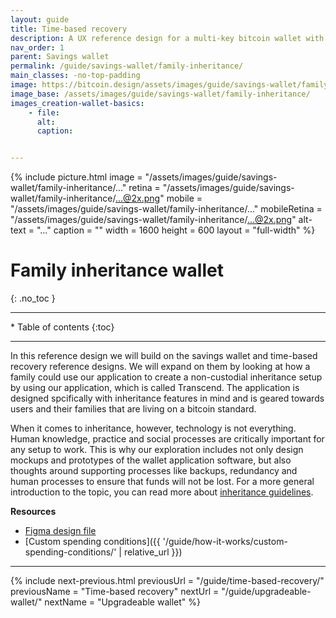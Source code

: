 ```yaml
---
layout: guide
title: Time-based recovery
description: A UX reference design for a multi-key bitcoin wallet with inheritance features designed for families.
nav_order: 1
parent: Savings wallet
permalink: /guide/savings-wallet/family-inheritance/
main_classes: -no-top-padding
image: https://bitcoin.design/assets/images/guide/savings-wallet/family-inheritance/...
image_base: /assets/images/guide/savings-wallet/family-inheritance/
images_creation-wallet-basics:
    - file: 
      alt: 
      caption: 


---
```


<!--

Editor's notes

This page covers a multi-key wallet that uses timelocks to provide additional recovery options.  

Illustration sources

https://www.figma.com/file/h5GP5v5dYfpXXfEUXf6nvC/Family-inheritance-wallet?type=design&node-id=5542%3A2119&mode=design&t=sBtcvrDzb8MPtWaK-1

-->

{% include picture.html
   image = "/assets/images/guide/savings-wallet/family-inheritance/..."
   retina = "/assets/images/guide/savings-wallet/family-inheritance/...@2x.png"
   mobile = "/assets/images/guide/savings-wallet/family-inheritance/..."
   mobileRetina = "/assets/images/guide/savings-wallet/family-inheritance/...@2x.png"
   alt-text = "..."
   caption = ""
   width = 1600
   height = 600
   layout = "full-width"
%}

# Family inheritance wallet 
{: .no_toc }

---

<div class="glossary-toc" markdown="1">
 * Table of contents
{:toc}
</div>

---

In this reference design we will build on the savings wallet and time-based recovery reference designs. We will expand on them by looking at how a family could use our application to create a non-custodial inheritance setup by using our application, which is called Transcend. The application is designed spcifically with inheritance features in mind and is geared towards users and their families that are living on a bitcoin standard.


When it comes to inheritance, however, technology is not everything. Human knowledge, practice  and social  processes are critically important for any setup to work. This is why our exploration includes not only design mockups and prototypes of the wallet application software, but also thoughts around supporting processes like backups, redundancy and human processes to ensure that funds will not be lost. For a more general introduction to the topic, you can read more about [inheritance guidelines]().

**Resources**
- [Figma design file](https://www.figma.com/file/h5GP5v5dYfpXXfEUXf6nvC/Family-inheritance-wallet?type=design&node-id=5542%3A2119&mode=design&t=sBtcvrDzb8MPtWaK-1)
- [Custom spending conditions]({{ '/guide/how-it-works/custom-spending-conditions/' | relative_url }})

---

{% include next-previous.html
   previousUrl = "/guide/time-based-recovery/"
   previousName = "Time-based recovery"
   nextUrl = "/guide/upgradeable-wallet/"
   nextName = "Upgradeable wallet"
%}
